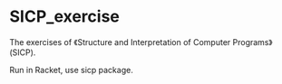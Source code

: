 # SICP_exercise
The exercises of 《Structure and Interpretation of Computer Programs》(SICP).  

Run in Racket, use sicp package.
